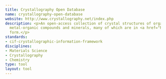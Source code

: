 ```yaml
---
title: Crystallography Open Database
name: crystallography-open-database
website: http://www.crystallography.net/index.php
description: <p>An open-access collection of crystal structures of organic, inorganic,
  metal-organic compounds and minerals, many of which are in <a href="http://www.dcc.ac.uk/resources/metadata-standards/cif-crystallographic-information-framework">CIF</a>
  form.</p>
standards:
- cif-crystallographic-information-framework
disciplines:
- Materials Science
- Crystallography
- Chemistry
type: tool
layout: tool
---
```


